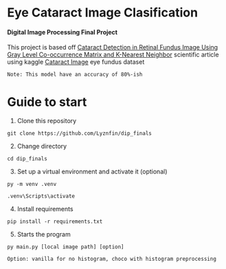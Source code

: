 # Eye Cataract Image Clasification
#### Digital Image Processing Final Project
This project is based off [Cataract Detection in Retinal Fundus Image Using Gray Level Co-occurrence Matrix and K-Nearest Neighbor](https://www.atlantis-press.com/article/125966502.pdf) scientific article using kaggle [Cataract Image](https://www.kaggle.com/datasets/jr2ngb/cataractdataset) eye fundus dataset
<br/>

`Note: This model have an accuracy of 80%-ish`

# Guide to start
1. Clone this repository
``` 
git clone https://github.com/Lyznfin/dip_finals
```
2. Change directory
``` 
cd dip_finals
```
3. Set up a virtual environment and activate it (optional)
``` 
py -m venv .venv 
```
```
.venv\Scripts\activate
```
4. Install requirements
``` 
pip install -r requirements.txt 
``` 
5. Starts the program
``` 
py main.py [local image path] [option]
```
`Option: vanilla for no histogram, choco with histogram preprocessing`
